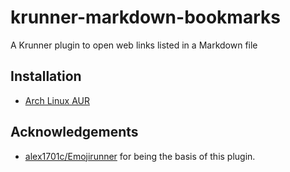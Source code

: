 # krunner-markdown-bookmarks
A Krunner plugin to open web links listed in a Markdown file

## Installation
- [Arch Linux AUR](https://aur.archlinux.org/packages/plasma6-krunner-markdown-bookmarks)

## Acknowledgements
- [alex1701c/Emojirunner](https://github.com/alex1701c/EmojiRunner) for being the basis of this plugin.
